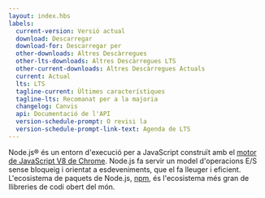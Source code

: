 ```yaml
---
layout: index.hbs
labels:
  current-version: Versió actual
  download: Descarregar
  download-for: Descarregar per
  other-downloads: Altres Descàrregues
  other-lts-downloads: Altres Descàrregues LTS
  other-current-downloads: Altres Descàrregues Actuals
  current: Actual
  lts: LTS
  tagline-current: Últimes característiques
  tagline-lts: Recomanat per a la majoria
  changelog: Canvis
  api: Documentació de l'API
  version-schedule-prompt: O revisi la
  version-schedule-prompt-link-text: Agenda de LTS
---
```


Node.js® és un entorn d'execució per a JavaScript construït amb el [motor de JavaScript V8 de Chrome](https://developers.google.com/v8/).
Node.js fa servir un model d'operacions E/S sense bloqueig i orientat a esdeveniments, que el fa lleuger i eficient.
L'ecosistema de paquets de Node.js, [npm](https://www.npmjs.com/), és l'ecosistema més gran de llibreries de codi obert del món.
